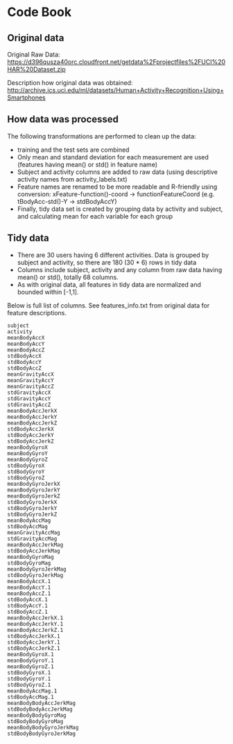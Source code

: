 
# Code Book

## Original data

Original Raw Data:
https://d396qusza40orc.cloudfront.net/getdata%2Fprojectfiles%2FUCI%20HAR%20Dataset.zip 

Description how original data was obtained:
http://archive.ics.uci.edu/ml/datasets/Human+Activity+Recognition+Using+Smartphones 

## How data was processed

The following transformations are performed to clean up the data:
* training and the test sets are combined
* Only mean and standard deviation for each measurement are used (features having mean() or std() in feature name)
* Subject and activity columns are added to raw data (using descriptive activity names from activity_labels.txt)
* Feature names are renamed to be more readable and R-friendly using conversion: xFeature-function()-coord -> functionFeatureCoord (e.g. tBodyAcc-std()-Y -> stdBodyAccY)
* Finally, tidy data set is created by grouping data by activity and subject, and calculating mean for each variable for each group

## Tidy data

* There are 30 users having 6 different activities. Data is grouped by subject and activity, so there are 180 (30 * 6) rows in tidy data
* Columns include subject, activity and any column from raw data having mean() or std(), totally 68 columns.
* As with original data, all features in tidy data are normalized and bounded within [-1,1].

Below is full list of columns. See features_info.txt from original data for feature descriptions.
```
subject
activity
meanBodyAccX
meanBodyAccY
meanBodyAccZ
stdBodyAccX
stdBodyAccY
stdBodyAccZ
meanGravityAccX
meanGravityAccY
meanGravityAccZ
stdGravityAccX
stdGravityAccY
stdGravityAccZ
meanBodyAccJerkX
meanBodyAccJerkY
meanBodyAccJerkZ
stdBodyAccJerkX
stdBodyAccJerkY
stdBodyAccJerkZ
meanBodyGyroX
meanBodyGyroY
meanBodyGyroZ
stdBodyGyroX
stdBodyGyroY
stdBodyGyroZ
meanBodyGyroJerkX
meanBodyGyroJerkY
meanBodyGyroJerkZ
stdBodyGyroJerkX
stdBodyGyroJerkY
stdBodyGyroJerkZ
meanBodyAccMag
stdBodyAccMag
meanGravityAccMag
stdGravityAccMag
meanBodyAccJerkMag
stdBodyAccJerkMag
meanBodyGyroMag
stdBodyGyroMag
meanBodyGyroJerkMag
stdBodyGyroJerkMag
meanBodyAccX.1
meanBodyAccY.1
meanBodyAccZ.1
stdBodyAccX.1
stdBodyAccY.1
stdBodyAccZ.1
meanBodyAccJerkX.1
meanBodyAccJerkY.1
meanBodyAccJerkZ.1
stdBodyAccJerkX.1
stdBodyAccJerkY.1
stdBodyAccJerkZ.1
meanBodyGyroX.1
meanBodyGyroY.1
meanBodyGyroZ.1
stdBodyGyroX.1
stdBodyGyroY.1
stdBodyGyroZ.1
meanBodyAccMag.1
stdBodyAccMag.1
meanBodyBodyAccJerkMag
stdBodyBodyAccJerkMag
meanBodyBodyGyroMag
stdBodyBodyGyroMag
meanBodyBodyGyroJerkMag
stdBodyBodyGyroJerkMag
```



